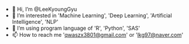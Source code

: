 - 👋 Hi, I’m @LeeKyoungGyu
- 👀 I’m interested in  'Machine Learning',  'Deep Learning',  'Artificial Intelligence',  'NLP'
- 🌱 I’m using program language of  'R',  'Python',  'SAS'
- 📫 How to reach me 'qwaszx3801@gmail.com' or 'lkg97@naver.com'

<!---
LeeKyoungGyu/LeeKyoungGyu is a ✨ special ✨ repository because its `README.md` (this file) appears on your GitHub profile.
You can click the Preview link to take a look at your changes.
--->
